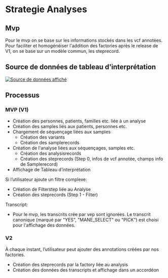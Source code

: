# Strategie Analyses

## Mvp
Pour le mvp on se base sur les informations stockés dans les vcf annotées.
Pour faciliter et homogénéiser l'addition des factories après le release de V1, on se base
sur un modèle commun, les steprecord.

## Source de données de tableau d'interprétation
[![Source de données affiché](/images/20230413_source_donnees_tableaus.png)](/images/20230413_source_donnees_tableaus.png)

## Processus

### MVP (V1)
- Création des personnes, patients, familles etc. liée à un analyse
- Création des samples liés aux patients, personnes etc.
- Chargement de séquençage liées aux samples
    - Création des variants
    - Création des samplerecords
- Création de l'analyse liées aux séquençages, samples etc.
    - Création des analysisrecords
    - Création des steprecords (Step 0, infos de vcf annotée, champs info de Samplerecord)
- Affichage de Tableau d’interprétation

Si l’utilisateur ajoute un filtre complexe:
- Création de Filterstep liée au Analyse
- Création des steprecords (Step 1 - Filter)

Transcript:
- Pour le mvp, les transcrits crée par vep sont ignorées. Le transcrit 
canonique (marqué par "YES", "MANE_SELECT" ou "PICK") est choisi pour l'affichage des
données.

### V2
À chaque instant, l’utilisateur peut ajouter des annotations créées par nos factories.
- Création des steprecords par la factory liée au analysis
- Création des données des transcripts et affichage dans un accordéon

